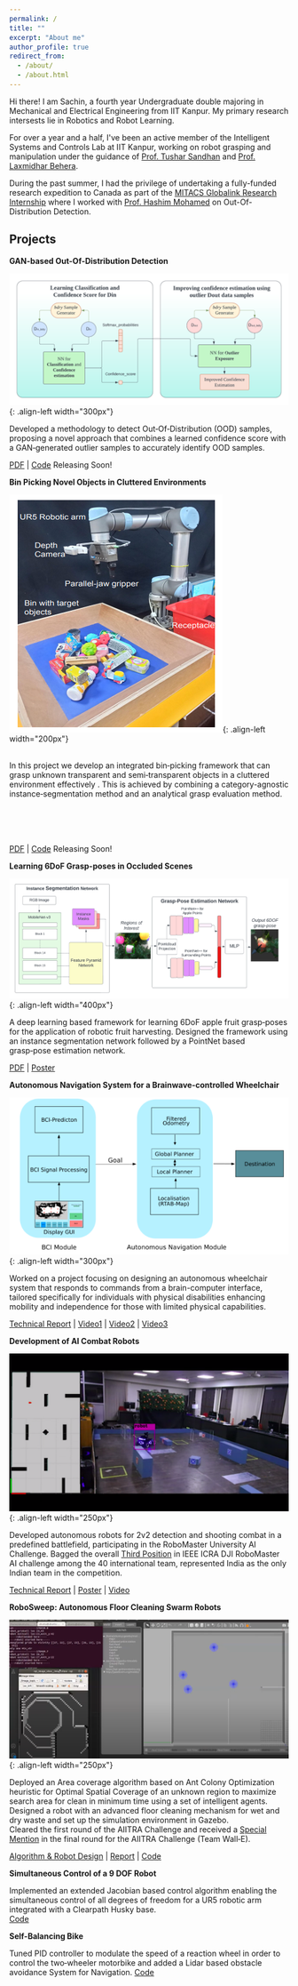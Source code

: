 ```yaml
---
permalink: /
title: ""
excerpt: "About me"
author_profile: true
redirect_from: 
  - /about/
  - /about.html
---
```


Hi there! I am Sachin, a fourth year Undergraduate double majoring in Mechanical and Electrical Engineering from IIT Kanpur. My primary research intersests lie in Robotics and Robot Learning. 

For over a year and a half, I've been an active member of the Intelligent Systems and Controls Lab at IIT Kanpur, working on robot grasping and manipulation under the guidance of [Prof. Tushar Sandhan](https://home.iitk.ac.in/~sandhan/) and [Prof. Laxmidhar Behera](https://home.iitk.ac.in/~lbehera/). 

During the past summer, I had the privilege of undertaking a fully-funded research expedition to Canada as part of the [MITACS Globalink Research Internship](https://www.mitacs.ca/en/programs/globalink/globalink-research-internship) where I worked with [Prof. Hashim Mohamed](https://carleton.ca/mae/profile/hashim-mohamed/) on Out-Of-Distribution Detection.

Projects
------

**GAN-based Out-Of-Distribution Detection**

![Illustration of combining vision and language modalities](images/OOD.png){: .align-left width="300px"}

Developed a methodology to detect Out‑Of‑Distribution (OOD) samples, proposing a novel approach that combines a learned confidence score with a GAN‑generated outlier samples to accurately identify OOD samples.<br>

[PDF](/about) | [Code](/about) Releasing Soon!

**Bin Picking Novel Objects in Cluttered Environments**

![Illustration of combining vision and language modalities](images/Bin-Picking.png){: .align-left width="200px"}

<br>In this project we develop an integrated bin‑picking framework that can grasp unknown transparent and semi‑transparent objects in a cluttered environment effectively . This is achieved by combining a category-agnostic instance‑segmentation method and an analytical grasp evaluation method.<br><br><br><br><br>

[PDF](/about) | [Code](/about) Releasing Soon!

**Learning 6DoF Grasp-poses in Occluded Scenes**

![Illustration of combining vision and language modalities](images/6dPose_Diagrams.png){: .align-left width="400px"}

A deep learning based framework for learning 6DoF apple fruit grasp‑poses for the application of robotic fruit harvesting. Designed the framework using an instance segmentation network followed by a PointNet based grasp‑pose estimation network.<br>

[PDF](https://ieeexplore.ieee.org/abstract/document/10068034) | [Poster](files/6DOF_Poster.pdf)


**Autonomous Navigation System for a Brainwave‑controlled Wheelchair**

![Illustration of combining vision and language modalities](images/BCI_integration.png){: .align-left width="300px"}

Worked on a project focusing on designing an autonomous wheelchair system that responds to commands from a brain-computer interface, tailored specifically for individuals with physical disabilities enhancing mobility and independence for those with limited physical capabilities.<br>

[Technical Report](files/Wheelchair_Report.pdf) | [Video1](https://www.youtube.com/watch?v=xjp9DIsRWiQ) | [Video2](https://www.youtube.com/watch?v=3boluVXfzJI) | [Video3](https://www.youtube.com/watch?v=-IuF4PJl-5g)


**Development of AI Combat Robots** 

![Illustration of combining vision and language modalities](images/robomaster.png){: .align-left width="250px"}

Developed autonomous robots for 2v2 detection and shooting combat in a predefined battlefield, participating in the RoboMaster University AI Challenge. Bagged the overall [Third Position](files/Robomaster_Certificate.pdf) in IEEE ICRA DJI RoboMaster AI challenge among the 40 international team, represented India as the only Indian team in the competition. <br>

[Technical Report](files/RMAI_technical_report.pdf) | [Poster](files/Poster-DJI-ICRA2022.pdf) | [Video](https://www.youtube.com/watch?v=U3kv0PN-7x0)


**RoboSweep: Autonomous Floor Cleaning Swarm Robots** 

![Illustration of combining vision and language modalities](images/simul.png){: .align-left width="250px"}

Deployed an Area coverage algorithm based on Ant Colony Optimization heuristic for Optimal Spatial Coverage of an unknown region to maximize search area for clean in minimum time using a set of intelligent agents.<br>
Designed a robot with an advanced floor cleaning mechanism for wet and dry waste and set up the simulation environment in Gazebo.<br>
Cleared the first round of the AIITRA Challenge and received a [Special Mention](https://www.facebook.com/officialaiitra/posts/152936723735786) in the final round for the AIITRA Challenge (Team Wall‑E).<br>

[Algorithm & Robot Design](files/AIITRA.pdf) | [Report](files/WALL_E1.pdf) | [Code](https://github.com/sachinb20/AIITRA)

**Simultaneous Control of a 9 DOF Robot**

Implemented an extended Jacobian based control algorithm enabling the simultaneous control of all degrees of freedom for a UR5 robotic arm integrated
with a Clearpath Husky base.<br>
[Code](https://github.com/sachinb20/Programobot)

**Self-Balancing Bike** 

Tuned PID controller to modulate the speed of a reaction wheel in order to control the two‑wheeler motorbike and added a Lidar based obstacle avoidance System for Navigation.
[Code](https://github.com/sachinb20/Programobot)

